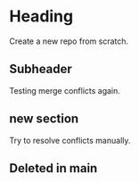 # Heading
Create a new repo from scratch.

## Subheader
Testing merge conflicts again.

## new section
Try to resolve conflicts manually.

## Deleted in main 